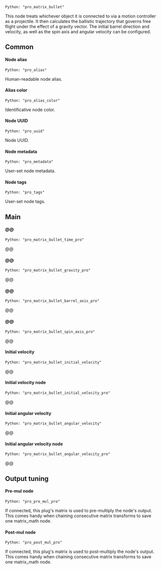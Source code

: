 `Python: "pro_matrix_bullet"`

This node treats whichever object it is connected to via a motion controller as a projectile. It then calculates the ballistic trajectory that governs free flight under the effect of a gravity vector. The initial barrel direction and velocity, as well as the spin axis and angular velocity can be configured.
## Common

#### Node alias
`Python: "pro_alias"`

Human-readable node alias.

#### Alias color
`Python: "pro_alias_color"`

Identificative node color.

#### Node UUID
`Python: "pro_uuid"`

Node UUID.

#### Node metadata
`Python: "pro_metadata"`

User-set node metadata.

#### Node tags
`Python: "pro_tags"`

User-set node tags.

## Main

#### @@
`Python: "pro_matrix_bullet_time_pro"`

@@

#### @@
`Python: "pro_matrix_bullet_gravity_pro"`

@@

#### @@
`Python: "pro_matrix_bullet_barrel_axis_pro"`

@@

#### @@
`Python: "pro_matrix_bullet_spin_axis_pro"`

@@

#### Initial velocity
`Python: "pro_matrix_bullet_initial_velocity"`

@@

#### Initial velocity node
`Python: "pro_matrix_bullet_initial_velocity_pro"`

@@

#### Initial angular velocity
`Python: "pro_matrix_bullet_angular_velocity"`

@@

#### Initial angular velocity node
`Python: "pro_matrix_bullet_angular_velocity_pro"`

@@

## Output tuning

#### Pre-mul node
`Python: "pro_pre_mul_pro"`

If connected, this plug's matrix is used to pre-multiply the node's output. This comes handy when chaining consecutive matrix transforms to save one matrix_math node.

#### Post-mul node
`Python: "pro_post_mul_pro"`

If connected, this plug's matrix is used to post-multiply the node's output. This comes handy when chaining consecutive matrix transforms to save one matrix_math node.

